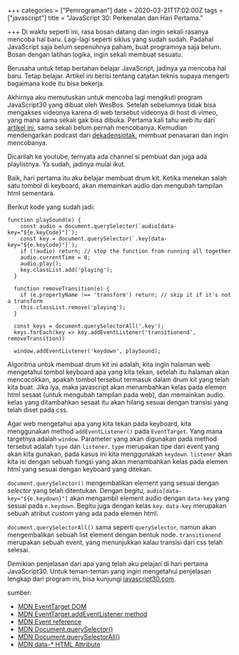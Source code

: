 +++
categories = ["Pemrograman"]
date = 2020-03-21T17:02:00Z
tags = ["javascript"]
title = "JavaScript 30: Perkenalan dan Hari Pertama."

+++
Di waktu seperti ini, rasa bosan datang dan ingin sekali rasanya mencoba hal baru. Lagi-lagi seperti siklus yang sudah sudah. <!--more-->Padahal JavaScript saja belum sepenuhnya paham, buat programnya saja belum. Bosan dengan latihan logika, ingin sekali membuat sesuatu.

Berusaha untuk tetap bertahan belajar JavaScript, jadinya ya mencoba hal baru. Tetap belajar. Artikel ini berisi tentang catatan teknis supaya mengerti bagaimana kode itu bisa bekerja.

Akhirnya aku memutuskan untuk mencoba lagi mengikuti program JavaScript30 yang dibuat oleh WesBos. Setelah sebelumnya tidak bisa mengakses videonya karena di web tersebut videonya di host di vimeo, yang mana sama sekali gak bisa dibuka. Pertama kali tahu web itu dari [artikel ini](https://medium.com/javascript-indonesia-community/referensi-belajar-pengembangan-app-dengan-javascript-2b0c071d3262 "Referensi Belajar Pengembangan Aplikasi JavaScript"), sama sekali belum pernah mencobanya. Kemudian mendengarkan podcast dari [dekadensiotak](https://open.spotify.com/show/7CXYFUB7c8vx1OqYCSihaC "Podcast Dekadensiotak"), membuat penasaran dan ingin mencobanya.

Dicarilah ke youtube, ternyata ada channel si pembuat dan juga ada playlistnya. Ya sudah, jadinya mulai ikut.

Baik, hari pertama itu aku belajar membuat drum kit. Ketika menekan salah satu tombol di keyboard, akan memainkan audio dan mengubah tampilan html sementara.

Berikut kode yang sudah jadi:

    function playSound(e) {
        const audio = document.querySelector(`audio[data-key="${e.keyCode}"]`);
        const key = document.querySelector(`.key[data-key="${e.keyCode}"]`);
        if (!audio) return; // stop the function from running all together
        audio.currentTime = 0;
        audio.play();
        key.classList.add('playing');
      }
      
      function removeTransition(e) {
        if (e.propertyName !== 'transform') return; // skip it if it's not a transform
        this.classList.remove('playing');
      }
    
      const keys = document.querySelectorAll('.key');
      keys.forEach(key => key.addEventListener('transitionend', removeTransition))
    
      window.addEventListener('keydown', playSound);

Algoritma untuk membuat drum kit ini adalah, kita ingin halaman web mengetahui tombol keyboard apa yang kita tekan, setelah itu halaman akan mencocokkan, apakah tombol tersebut termasuk dalam drum kit yang telah kita buat. Jika iya, maka javascript akan menambahkan kelas pada elemen html sesaat (untuk mengubah tampilan pada web), dan memainkan audio. kelas yang ditambahkan sesaat itu akan hilang sesuai dengan transisi yang telah diset pada css.

Agar web mengetahui apa yang kita tekan pada keyboard, kita menggunakan method `addEventListener()` pada `EventTarget`. Yang mana targetnya adalah `window`. Parameter yang akan digunakan pada method tersebut adalah `type` dan `listener`. `type` merupakan tipe dari event yang akan kita gunakan, pada kasus ini kita menggunakan `keydown`. `listener` akan kita isi dengan sebuah fungsi yang akan menambahkan kelas pada elemen html yang sesuai dengan keyboard yang ditekan.

`document.querySelector()` mengembalikan element yang sesuai dengan _selector_ yang telah ditentukan. Dengan begitu,  `audio[data-key="${e.keydown}"]` akan mengambil element audio dengan `data-key` yang sesuai pada `e.keydown`. Begitu juga dengan kelas `key`. `data-key` merupakan sebuah atribut _custom_ yang ada pada elemen html.

`document.querySelectorAll()` sama seperti `querySelector`, namun akan mengembalikan sebuah list element dengan bentuk node. `transitionend` merupakan sebuah event, yang menunjukkan kalau transisi dari css telah selesai.

Demikian penjelasan dari apa yang telah aku pelajari di hari pertama JavaScript30. Untuk teman-teman yang ingin mengetahui penjelasan lengkap dari program ini, bisa kunjungi [javascript30.com](javascript30.com "JS30 by WesBos").

sumber:

* [MDN EventTarget DOM](https://developer.mozilla.org/en-US/docs/Web/API/EventTarget "EventTarget DOM") 
* [MDN EventTarget.addEventListener method](https://developer.mozilla.org/en-US/docs/Web/API/EventTarget/addEventListener "addEventListener on MDN")
* [MDN Event reference](https://developer.mozilla.org/en-US/docs/Web/Events "Event reference")
* [MDN Document.querySelector()](https://developer.mozilla.org/en-US/docs/Web/API/Document/querySelector "document.querySelector()")
* [MDN Document.querySelectorAll()](https://developer.mozilla.org/en-US/docs/Web/API/Document/querySelectorAll "document.querySelectorAll()")
* [MDN data-* HTML Attribute](https://developer.mozilla.org/en-US/docs/Web/HTML/Global_attributes/data-* "data-* HTML Attribute")